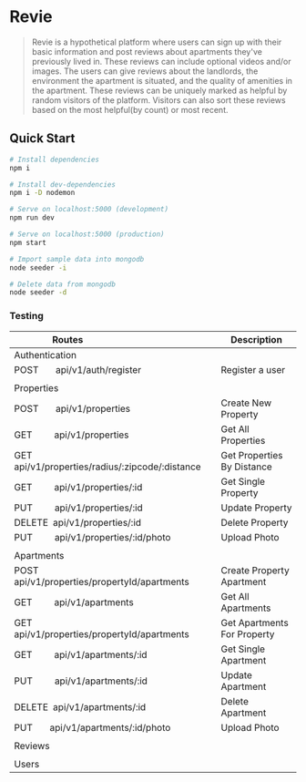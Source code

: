 # Revie

> Revie is a hypothetical platform where users can sign up with their basic information and post reviews about apartments they've previously lived in. These reviews can include optional videos and/or images. The users can give reviews about the landlords, the environment the apartment is situated, and the quality of amenities in the apartment. These reviews can be uniquely marked as helpful by random visitors of the platform. Visitors can also sort these reviews based on the most helpful(by count) or most recent.

## Quick Start

```bash
# Install dependencies
npm i

# Install dev-dependencies
npm i -D nodemon

# Serve on localhost:5000 (development)
npm run dev

# Serve on localhost:5000 (production)
npm start

# Import sample data into mongodb
node seeder -i

# Delete data from mongodb
node seeder -d
```

### Testing

| Routes &nbsp; &nbsp; &nbsp; &nbsp; &nbsp; &nbsp;&nbsp; &nbsp; &nbsp; &nbsp; &nbsp; &nbsp; &nbsp; &nbsp; &nbsp; &nbsp; &nbsp; &nbsp; &nbsp; | Description       |
| --------------------------------------------------------------------------- | --------------------------- |
| Authentication                                                              |                             |
| POST &nbsp; &nbsp; &nbsp; api/v1/auth/register                              | Register a user             |
|                                                                             |                             |
| Properties                                                                  |                             |
| POST &nbsp; &nbsp; &nbsp; api/v1/properties                                 | Create New Property         |
| GET &nbsp; &nbsp; &nbsp; &nbsp; api/v1/properties                           | Get All Properties          |
| GET &nbsp; &nbsp; &nbsp; &nbsp; api/v1/properties/radius/:zipcode/:distance | Get Properties By Distance  |
| GET &nbsp; &nbsp; &nbsp; &nbsp; api/v1/properties/:id                       | Get Single Property         |
| PUT &nbsp; &nbsp; &nbsp; &nbsp; api/v1/properties/:id                       | Update Property             |
| DELETE &nbsp;api/v1/properties/:id                                          | Delete Property             |
| PUT &nbsp; &nbsp; &nbsp; &nbsp; api/v1/properties/:id/photo                 | Upload Photo                |
|                                                                             |                             |
| Apartments                                                                  |                             |
| POST &nbsp; &nbsp; &nbsp; api/v1/properties/propertyId/apartments           | Create Property Apartment   |
| GET &nbsp; &nbsp; &nbsp; &nbsp; api/v1/apartments                           | Get All Apartments          |
| GET &nbsp; &nbsp; &nbsp; &nbsp; api/v1/properties/propertyId/apartments     | Get Apartments For Property |
| GET &nbsp; &nbsp; &nbsp; &nbsp; api/v1/apartments/:id                       | Get Single Apartment        |
| PUT &nbsp; &nbsp; &nbsp; &nbsp; api/v1/apartments/:id                       | Update Apartment            |
| DELETE &nbsp;api/v1/apartments/:id                                          | Delete Apartment            |
| PUT &nbsp; &nbsp; &nbsp; api/v1/apartments/:id/photo                        | Upload Photo                |
|                                                                             |                             |
| Reviews                                                                     |                             |
|                                                                             |                             |
| Users                                                                       |                             |
